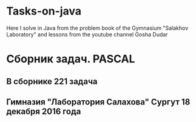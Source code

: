 # Tasks-on-java
Here I solve in Java from the problem book of the Gymnasium "Salakhov Laboratory" and lessons from the youtube channel Gosha Dudar
# Сборник задач. PASCAL
## В сборнике 221 задача
## Гимназия "Лаборатория Салахова" Сургут 18 декабря 2016 года
